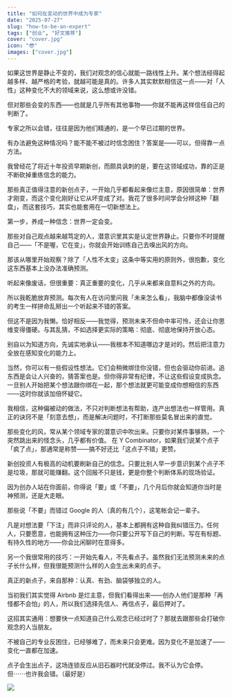 ```yaml
---
title: "如何在变动的世界中成为专家"
date: "2025-07-27"
slug: "how-to-be-an-expert"
tags: ["创业", "好文推荐"]
cover: "cover.jpg"
icon: "😎"
images: ["cover.jpg"]
---
```

如果这世界是静止不变的，我们对观念的信心就能一路线性上升。某个想法经得起越多样、越严格的考验，就越可能是真的。许多人其实默默相信这一点——对「人性」这种变化不大的领域来说，这么想或许没错。



但对那些会变的东西——也就是几乎所有其他事物——你就不能再这样信任自己的判断了。



专家之所以会错，往往是因为他们精通的，是一个早已过期的世界。



有办法避免这种情况吗？能不能不被过时信念困住？答案是——可以，但得靠一点方法。



我曾经花了将近十年投资早期新创，而颇具讽刺的是，要在这领域成功，靠的正是不断砍掉重练信念的能力。



那些真正值得注意的新创点子，一开始几乎都看起来像烂主意，原因很简单：世界才刚变，而这个变化刚好让它从坏变成了对。我花了很多时间学会分辨这种「翻盘」，而这套技巧，其实也能套用在一切新想法上。



第一步，养成一种信念：世界一定会变。



那些对自己观点越来越笃定的人，潜意识里其实是认定世界静止。只要你不时提醒自己——「不是喔，它在变」，你就会开始训练自己去嗅出风的方向。



那该从哪里开始观察？除了「人性不太变」这条中等实用的原则外，很抱歉，变化这东西基本上没办法准确预测。



听起来像废话，但很重要：真正重要的变化，几乎从来都来自意料之外的方向。



所以我乾脆放弃预测。每次有人在访问里问我「未来怎么看」，我脑中都像没读书的考生一样拼命乱掰出一个听起来不错的答案。



但这不是因为我懒。恰好相反——我觉得，预测未来不但命中率可怜，还会让你思维变得僵硬。与其乱猜，不如选择更实际的策略：彻底、彻底地保持开放心态。



别自以为知道方向，先诚实地承认——我根本不知道哪边才是对的。然后把注意力全放在感知变化的能力上。



当然，你可以有一些假设性想法。它们会稍微绑住你没错，但也会驱动你前进。追东西是会让人兴奋的，猜答案也是。但你得非常有纪律，不让这些假设变成执念。
一旦别人开始把某个想法跟你绑在一起，那个想法就更可能变成你想相信的东西——这时你就该加倍怀疑它。



我相信，这种偏被动的做法，不只对判断想法有帮助，连产出想法也一样管用。真正的诀窍不是「刻意去想」，而是解决问题时，不打断那些莫名冒出来的直觉。



那些变化的风，常从某个领域专家的潜意识中吹出来。只要你对某件事够熟，一个突然跳出来的怪念头，几乎都有价值。
在 Y Combinator，如果我们说某个点子「疯了点」，那通常是称赞——搞不好还比「这点子不错」更赞。



新创投资人有极高的动机要刷新自己的信念。只要比别人早一步意识到某个点子不是垃圾，那就可能赚翻。这个回报不只是钱，更是你整个判断体系的现场验证。



因为创办人站在你面前，你得说「要」或「不要」，几个月后你就会知道你当时是神预测，还是大走眼。



那些说「不要」而错过 Google 的人（真的有几个），这笔帐会记一辈子。



凡是对想法要「下注」而非只评论的人，基本上都拥有这种自我纠错压力。任何人，只要愿意，也能拥有这种压力——你只要公开写下自己的判断。写在有标题、有持久性的地方——你会比闲聊时在意得多。



另一个我很常用的技巧：一开始先看人，不先看点子。虽然我们无法预测未来的点子长什么样，但我很能预测什么样的人会生出未来的点子。



真正的新点子，来自那种：认真、有劲、脑袋够独立的人。



当初我们其实觉得 Airbnb 是烂主意，但我们看得出来——创办人他们是那种「再怪都不会怕」的人，所以我们选择先信人、再信点子，最后押对了。



这招其实通用：想要快一点知道自己什么观念已经过时了？那就去跟那些会打破你观念的人当朋友。



不被自己的专业反困住，已经够难了，而未来只会更难。因为变化不是加速了——变化一直都在加速。



点子会生出点子，这场连锁反应从旧石器时代就没停过。我不认为它会停。
但⋯⋯也许我会错。（最好是）




![](https://prod-files-secure.s3.us-west-2.amazonaws.com/112d0858-5090-4d34-a606-b75eb8d65fd2/46476355-9cf3-4e99-9b7a-3531bc426380/1000202064.png?X-Amz-Algorithm=AWS4-HMAC-SHA256&X-Amz-Content-Sha256=UNSIGNED-PAYLOAD&X-Amz-Credential=ASIAZI2LB466XOQKMYLH%2F20251008%2Fus-west-2%2Fs3%2Faws4_request&X-Amz-Date=20251008T111105Z&X-Amz-Expires=3600&X-Amz-Security-Token=IQoJb3JpZ2luX2VjECIaCXVzLXdlc3QtMiJHMEUCIQDq5JrI4Hf6%2BQx29htXnMRZcJ81wKCJU%2BS5oTz%2BD6fymwIgJh5NaMZwQjqFP%2BYW2Iii93P7EJXQTqM8mDe7QDrtJJEqiAQIu%2F%2F%2F%2F%2F%2F%2F%2F%2F%2F%2FARAAGgw2Mzc0MjMxODM4MDUiDBwg3u9llIsG%2BJxirircA9XMZR%2FL2%2F8oUjDjwEXOQ8c56kQTLB%2FlEZN2noDCfpELkIgkN7kZuNZ0Lp2XP%2FRR9m5ibQS88Ov9lhSgJ1cjzYylYfYz9wL23DmTjchgCicAUFCyaZHWlrCNDBsnLt5p1oV0ETHDxNkmRrfNgwGOW1aCgjOC9BOnAwOCZm5R4grqijTAxC2HfiokfFesVndVw7HAR6oVlE1XeIkv%2FrWBisibMtoavUny8SZMJuY4o%2BQ9qrST5WRo55tFqhaoqnYn8JkLeLBas7DAiDNzI%2FCdTOs7us9l86n3QUyL%2F6cmmxesaVTn8SvH5JCIANHztsVSx%2FHWxkDuy%2FgOP5mYU4OA4KMmD06YMojQGZSiPCn8qX8VX%2FX9SvO491ZDmA6hGlTXsLB5S%2FLVudl9y9Pch9wZHNHA6nk1tnxoT%2B3XnC9jEySJbieti0clGXj3zSJgdCybqQ2XraTYyuDW4I7SWDgQUGw5jcAJDGlRkr%2F26Bg2ZWTOW5DE3zlPvw4sVKojik93jcSbowRZuawomr4kjIZx%2FkWfazNU812vZzYQqLhsqbNc%2BJ%2BtDDHtCe9tl%2FFSoE2pbhloelTgFOCvdRirUp8Llfn0wYWvWX5BEVVliJezgZsBHT8EkS5eOiB1Sr7LMIHrmMcGOqUBLdKfyOVylaxl27mV9bAhMK0Jgca2uEL4AwB3qqOItNkV8lb%2BR1xp7Ei0zAh3Ym%2BYC5Ck50HflQY8R5t%2F3syq1c12KPaHTSaFdeC%2Bu%2BvzzUhSC%2BVpCdzdCVpGMHERXa21NWk0SBdjLMtMXSz9bVIbFIqqfp7XVI4tXbdKy%2F5cMUxDWqlIo1aeFeS5mC7rLh0dU2UE5yiGxAgoVOBerHQ9VLC8qjs1&X-Amz-Signature=1a78fe3164e85ac93d0a1c99cb3c79580ea9081d6b2cf5f77c6ff7eb36344334&X-Amz-SignedHeaders=host&x-amz-checksum-mode=ENABLED&x-id=GetObject)

